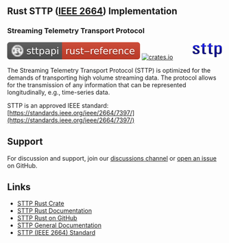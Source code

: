 ## Rust STTP ([IEEE 2664](https://standards.ieee.org/project/2664.html)) Implementation
### Streaming Telemetry Transport Protocol

<!--- Do not make image locations relative, README.md is referenced by "cargo doc" output. --->
<img align="right" src="https://github.com/sttp/rustapi/raw/main/assets/sttp.png">

[![docs](https://github.com/sttp/rustapi/raw/main/assets/doc-badge.svg)](https://sttp.github.io/rustapi)
[![crates.io](https://shields.io/crates/v/sttp)](https://crates.io/crates/sttp)

The Streaming Telemetry Transport Protocol (STTP) is optimized for the demands of transporting high volume streaming data. The protocol allows for the transmission of any information that can be represented longitudinally, e.g., time-series data.

STTP is an approved IEEE standard: [https://standards.ieee.org/ieee/2664/7397/](https://standards.ieee.org/ieee/2664/7397/)


## Support
For discussion and support, join our [discussions channel](https://github.com/sttp/rustapi/discussions) or [open an issue](https://github.com/sttp/rustapi/issues) on GitHub.

## Links

* [STTP Rust Crate](https://crates.io/crates/sttp)
* [STTP Rust Documentation](https://sttp.github.io/rustapi/)
* [STTP Rust on GitHub](https://github.com/sttp/rustapi)
* [STTP General Documentation](https://sttp.github.io/documentation/)
* [STTP (IEEE 2664) Standard](https://standards.ieee.org/project/2664.html)

